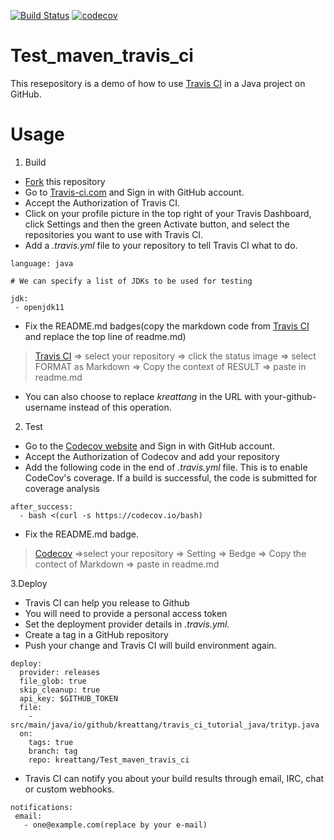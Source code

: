 [![Build Status](https://travis-ci.com/kreattang/Test_maven_travis_ci.svg?branch=main)](https://travis-ci.com/kreattang/Test_maven_travis_ci)
[![codecov](https://codecov.io/gh/kreattang/Test_maven_travis_ci/branch/main/graph/badge.svg?token=WI3NQL4HK5)](https://codecov.io/gh/kreattang/Test_maven_travis_ci)

# Test_maven_travis_ci
This resepository is a demo of how to use [Travis CI]() in a Java project on GitHub.

# Usage
1. Build
* [Fork](https://github.com/kreattang/Test_maven_travis_ci/fork) this repository
* Go to [Travis-ci.com](https://travis-ci.com/) and Sign in with GitHub account.
* Accept the Authorization of Travis CI. 
* Click on your profile picture in the top right of your Travis Dashboard, click Settings and then the green Activate button, and select the repositories you want to use with Travis CI.
* Add a _.travis.yml_ file to your repository to tell Travis CI what to do. 
```
language: java

# We can specify a list of JDKs to be used for testing

jdk:
 - openjdk11
```
* Fix the README.md badges(copy the markdown code from [Travis CI](https://travis-ci.com/) and replace the top line of readme.md)
> [Travis CI](https://travis-ci.com/) => select your repository => click the status image => select FORMAT as Markdown => Copy the context of RESULT => paste in readme.md

* You can also choose to replace _kreattang_ in the URL with your-github-username instead of this operation.

2. Test
* Go to the [Codecov website](https://about.codecov.io/) and Sign in with GitHub account.
* Accept the Authorization of Codecov and add your repository 
* Add the following code in the end of _.travis.yml_ file. This is to enable CodeCov's coverage.
If a build is successful, the code is submitted for coverage analysis
```
after_success:
  - bash <(curl -s https://codecov.io/bash)
```
* Fix the README.md badge.
> [Codecov](https://codecov.io/gh)  =>select your repository => Setting => Bedge => Copy the contect of Markdown => paste in readme.md

3.Deploy
* Travis CI can help you release to Github
* You will need to provide a personal access token
* Set the deployment provider details in _.travis.yml._
* Create a tag in a GitHub repository
* Push your change and Travis CI will build environment again.

```
deploy:
  provider: releases
  file_glob: true
  skip_cleanup: true
  api_key: $GITHUB_TOKEN
  file:
    - src/main/java/io/github/kreattang/travis_ci_tutorial_java/trityp.java
  on:
    tags: true
    branch: tag
    repo: kreattang/Test_maven_travis_ci

```


 * Travis CI can notify you about your build results through email, IRC, chat or custom webhooks.
 ```
 notifications:
  email:
    - one@example.com(replace by your e-mail)
 ```

